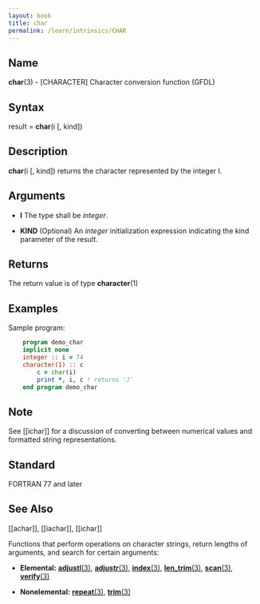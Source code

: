```yaml
---
layout: book
title: char
permalink: /learn/intrinsics/CHAR
---
```

## __Name__

__char__(3) - \[CHARACTER\] Character conversion function
(GFDL)

## __Syntax__

result = __char__(i \[, kind\])

## __Description__

__char__(i \[, kind\]) returns the character represented by the integer
I.

## __Arguments__

  - __I__
    The type shall be _integer_.

  - __KIND__
    (Optional) An _integer_ initialization expression indicating the kind
    parameter of the result.

## __Returns__

The return value is of type __character__(1)

## __Examples__

Sample program:

```fortran
    program demo_char
    implicit none
    integer :: i = 74
    character(1) :: c
        c = char(i)
        print *, i, c ! returns 'J'
    end program demo_char
```

## __Note__

See \[\[ichar\]\] for a discussion of converting between numerical
values and formatted string representations.

## __Standard__

FORTRAN 77 and later

## __See Also__

\[\[achar\]\], \[\[iachar\]\], \[\[ichar\]\]

Functions that perform operations on character strings, return lengths
of arguments, and search for certain arguments:

  - __Elemental:__
    [__adjustl__(3)](ADJUSTL), [__adjustr__(3)](ADJUSTR), [__index__(3)](INDEX), [__len\_trim__(3)](LEN_TRIM),
    [__scan__(3)](SCAN), [__verify__(3)](VERIFY)

  - __Nonelemental:__
    [__repeat__(3)](REPEAT), [__trim__(3)](TRIM)

